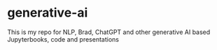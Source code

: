 # generative-ai
This is my repo for NLP, Brad, ChatGPT and other generative AI based Jupyterbooks, code and presentations 
